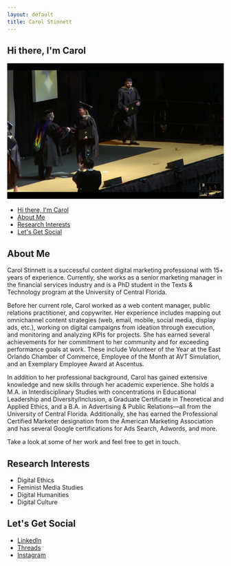 ```yaml
---
layout: default
title: Carol Stinnett
---
```

## Hi there, I'm Carol

![Featured Image](/assets/graduation.png)

- [Hi there, I'm Carol](#hi-there-im-carol)
- [About Me](#about-me)
- [Research Interests](#research-interests)
- [Let's Get Social](#lets-get-social)


## About Me

Carol Stinnett is a successful content digital marketing professional with 15+ years of experience. Currently, she works as a senior marketing manager in the financial services industry and is a PhD student in the Texts & Technology program at the University of Central Florida. 

Before her current role, Carol worked as a web content manager, public relations practitioner, and copywriter. Her experience includes mapping out omnichannel content strategies (web, email, mobile, social media, display ads, etc.), working on digital campaigns from ideation through execution, and monitoring and analyzing KPIs for projects. She has earned several achievements for her commitment to her community and for exceeding performance goals at work. These include Volunteer of the Year at the East Orlando Chamber of Commerce, Employee of the Month at AVT Simulation, and an Exemplary Employee Award at Ascentus.

In addition to her professional background, Carol has gained extensive knowledge and new skills through her academic experience. She holds a M.A. in Interdisciplinary Studies with concentrations in Educational Leadership and Diversity/Inclusion, a Graduate Certificate in Theoretical and Applied Ethics, and a B.A. in Advertising & Public Relations—all from the University of Central Florida. Additionally, she has earned the Professional Certified Marketer designation from the American Marketing Association and has several Google certifications for Ads Search, Adwords, and more. 

Take a look at some of her work and feel free to get in touch. 

  
## Research Interests
- Digital Ethics
- Feminist Media Studies
- Digital Humanities
- Digital Culture

## Let's Get Social
- [LinkedIn](https://www.linkedin.com/in/carolstinnett/)
- [Threads](https://www.threads.net/@carol_pcm/)
- [Instagram](https://www.instagram.com/carol_pcm/)
